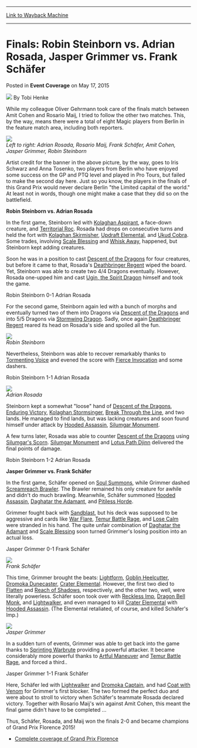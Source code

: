 
---
[Link to Wayback Machine](https://web.archive.org/web/20150521002314/http://magic.wizards.com/en/events/coverage/gpflo15/robin-steinborn-vs-adrian-rosada-jasper-grimmer-vs-frank-schafer-2015-05-17)

[_metadata_:author]:- "Tobi Henke"
[_metadata_:description]:- "While my colleague Oliver Gehrmann took care of the finals match between Amit Cohen and Rosario Maij, I tried to follow the other two matches. This, by the way, means there were a total of eight Magic players from Berlin in the feature match area, including both reporters. Left to right: Adrian Rosada, Rosario Maij, Frank Schäfer, Amit Cohen, Jasper Grimmer, Robin Steinborn"
[_metadata_:generator]:- "Drupal 7 (http://drupal.org)"
[_metadata_:node]:- "389946"
[_metadata_:publish_date]:- "2015-05-17"
[_metadata_:source]:- "div-main-content"
[_metadata_:title]:- "Finals: Robin Steinborn vs. Adrian Rosada, Jasper Grimmer vs. Frank Schäfer"
[_metadata_:wayback_capture_timestamp]:- "2015-05-21 00:23:14"
[_metadata_:wayback_raw_url]:- "https://web.archive.org/web/20150521002314id_/http://magic.wizards.com/en/events/coverage/gpflo15/robin-steinborn-vs-adrian-rosada-jasper-grimmer-vs-frank-schafer-2015-05-17"
[_metadata_:wayback_url]:- "http://magic.wizards.com/en/events/coverage/gpflo15/robin-steinborn-vs-adrian-rosada-jasper-grimmer-vs-frank-schafer-2015-05-17"
---


Finals: Robin Steinborn vs. Adrian Rosada, Jasper Grimmer vs. Frank Schäfer
===========================================================================



 Posted in **Event Coverage**
 on May 17, 2015 






![](https://media.magic.wizards.com/styles/auth_small/public/images/person/henke_author.jpg)
By Tobi Henke











While my colleague Oliver Gehrmann took care of the finals match between Amit Cohen and Rosario Maij, I tried to follow the other two matches. This, by the way, means there were a total of eight Magic players from Berlin in the feature match area, including both reporters.



![](https://media.wizards.com/2015/events/gpflo15/GPFLO15_f_1.jpg)  
*Left to right: Adrian Rosada, Rosario Maij, Frank Schäfer, Amit Cohen, Jasper Grimmer, Robin Steinborn*



Artist credit for the banner in the above picture, by the way, goes to Iris Schwarz and Anna Tosenko, two players from Berlin who have enjoyed some success on the GP and PTQ level and played in Pro Tours, but failed to make the second day here. Just so you know, the players in the finals of this Grand Prix would never declare Berlin "the Limited capital of the world." At least not in words, though one might make a case that they did so on the battlefield.



**Robin Steinborn vs. Adrian Rosada**



In the first game, Steinborn led with [Kolaghan Aspirant](http://gatherer.wizards.com/Pages/Card/Details.aspx?name=Kolaghan+Aspirant), a face-down creature, and [Territorial Roc](http://gatherer.wizards.com/Pages/Card/Details.aspx?name=Territorial+Roc). Rosada had drops on consecutive turns and held the fort with [Kolaghan Skirmisher](http://gatherer.wizards.com/Pages/Card/Details.aspx?name=Kolaghan+Skirmisher), [Updraft Elemental](http://gatherer.wizards.com/Pages/Card/Details.aspx?name=Updraft+Elemental), and [Ukud Cobra](http://gatherer.wizards.com/Pages/Card/Details.aspx?name=Ukud+Cobra). Some trades, involving [Scale Blessing](http://gatherer.wizards.com/Pages/Card/Details.aspx?name=Scale+Blessing) and [Whisk Away](http://gatherer.wizards.com/Pages/Card/Details.aspx?name=Whisk+Away), happened, but Steinborn kept adding creatures.



Soon he was in a position to cast [Descent of the Dragons](http://gatherer.wizards.com/Pages/Card/Details.aspx?name=Descent+of+the+Dragons) for four creatures, but before it came to that, Rosada's [Deathbringer Regent](http://gatherer.wizards.com/Pages/Card/Details.aspx?name=Deathbringer+Regent) wiped the board. Yet, Steinborn was able to create two 4/4 Dragons eventually. However, Rosada one-upped him and cast [Ugin, the Spirit Dragon](http://gatherer.wizards.com/Pages/Card/Details.aspx?name=Ugin%2C+the+Spirit+Dragon) himself and took the game.



Robin Steinborn 0-1 Adrian Rosada



For the second game, Steinborn again led with a bunch of morphs and eventually turned two of them into Dragons via [Descent of the Dragons](http://gatherer.wizards.com/Pages/Card/Details.aspx?name=Descent+of+the+Dragons) and into 5/5 Dragons via [Stormwing Dragon](http://gatherer.wizards.com/Pages/Card/Details.aspx?name=Stormwing+Dragon). Sadly, once again [Deathbringer Regent](http://gatherer.wizards.com/Pages/Card/Details.aspx?name=Deathbringer+Regent) reared its head on Rosada's side and spoiled all the fun.


![](https://media.wizards.com/2015/events/gpflo15/GPFLO15_f_steinborn.jpg)  
*Robin Steinborn*



Nevertheless, Steinborn was able to recover remarkably thanks to [Tormenting Voice](http://gatherer.wizards.com/Pages/Card/Details.aspx?name=Tormenting+Voice) and evened the score with [Fierce Invocation](http://gatherer.wizards.com/Pages/Card/Details.aspx?name=Fierce+Invocation) and some dashers.



Robin Steinborn 1-1 Adrian Rosada


![](https://media.wizards.com/2015/events/gpflo15/GPFLO15_f_rosada.jpg)  
*Adrian Rosada*



Steinborn kept a somewhat "loose" hand of [Descent of the Dragons](http://gatherer.wizards.com/Pages/Card/Details.aspx?name=Descent+of+the+Dragons), [Enduring Victory](http://gatherer.wizards.com/Pages/Card/Details.aspx?name=Enduring+Victory), [Kolaghan Stormsinger](http://gatherer.wizards.com/Pages/Card/Details.aspx?name=Kolaghan+Stormsinger), [Break Through the Line](http://gatherer.wizards.com/Pages/Card/Details.aspx?name=Break+Through+the+Line), and two lands. He managed to find lands, but was lacking creatures and soon found himself under attack by [Hooded Assassin](http://gatherer.wizards.com/Pages/Card/Details.aspx?name=Hooded+Assassin), [Silumgar Monument](http://gatherer.wizards.com/Pages/Card/Details.aspx?name=Silumgar+Monument).



A few turns later, Rosada was able to counter [Descent of the Dragons](http://gatherer.wizards.com/Pages/Card/Details.aspx?name=Descent+of+the+Dragons) using [Silumgar's Scorn](http://gatherer.wizards.com/Pages/Card/Details.aspx?name=Silumgar%27s+Scorn). [Silumgar Monument](http://gatherer.wizards.com/Pages/Card/Details.aspx?name=Silumgar+Monument) and [Lotus Path Djinn](http://gatherer.wizards.com/Pages/Card/Details.aspx?name=Lotus+Path+Djinn) delivered the final points of damage.



Robin Steinborn 1-2 Adrian Rosada



**Jasper Grimmer vs. Frank Schäfer**



In the first game, Schäfer opened on [Soul Summons](http://gatherer.wizards.com/Pages/Card/Details.aspx?name=Soul+Summons), while Grimmer dashed [Screamreach Brawler](http://gatherer.wizards.com/Pages/Card/Details.aspx?name=Screamreach+Brawler). The Brawler remained his only creature for awhile and didn't do much brawling. Meanwhile, Schäfer summoned [Hooded Assassin](http://gatherer.wizards.com/Pages/Card/Details.aspx?name=Hooded+Assassin), [Daghatar the Adamant](http://gatherer.wizards.com/Pages/Card/Details.aspx?name=Daghatar+the+Adamant), and [Pitiless Horde](http://gatherer.wizards.com/Pages/Card/Details.aspx?name=Pitiless+Horde).



Grimmer fought back with [Sandblast](http://gatherer.wizards.com/Pages/Card/Details.aspx?name=Sandblast), but his deck was supposed to be aggressive and cards like [War Flare](http://gatherer.wizards.com/Pages/Card/Details.aspx?name=War+Flare), [Temur Battle Rage](http://gatherer.wizards.com/Pages/Card/Details.aspx?name=Temur+Battle+Rage), and [Lose Calm](http://gatherer.wizards.com/Pages/Card/Details.aspx?name=Lose+Calm) were stranded in his hand. The quite unfair combination of [Daghatar the Adamant](http://gatherer.wizards.com/Pages/Card/Details.aspx?name=Daghatar+the+Adamant) and [Scale Blessing](http://gatherer.wizards.com/Pages/Card/Details.aspx?name=Scale+Blessing) soon turned Grimmer's losing position into an actual loss.



Jasper Grimmer 0-1 Frank Schäfer


![](https://media.wizards.com/2015/events/gpflo15/GPFLO15_f_schaefer.jpg)  
*Frank Schäfer*



This time, Grimmer brought the beats: [Lightform](http://gatherer.wizards.com/Pages/Card/Details.aspx?name=Lightform), [Goblin Heelcutter](http://gatherer.wizards.com/Pages/Card/Details.aspx?name=Goblin+Heelcutter), [Dromoka Dunecaster](http://gatherer.wizards.com/Pages/Card/Details.aspx?name=Dromoka+Dunecaster), [Crater Elemental](http://gatherer.wizards.com/Pages/Card/Details.aspx?name=Crater+Elemental). However, the first two died to [Flatten](http://gatherer.wizards.com/Pages/Card/Details.aspx?name=Flatten) and [Reach of Shadows](http://gatherer.wizards.com/Pages/Card/Details.aspx?name=Reach+of+Shadows), respectively, and the other two, well, were literally powerless. Schäfer soon took over with [Reckless Imp](http://gatherer.wizards.com/Pages/Card/Details.aspx?name=Reckless+Imp), [Dragon Bell Monk](http://gatherer.wizards.com/Pages/Card/Details.aspx?name=Dragon+Bell+Monk), and [Lightwalker](http://gatherer.wizards.com/Pages/Card/Details.aspx?name=Lightwalker), and even managed to kill [Crater Elemental](http://gatherer.wizards.com/Pages/Card/Details.aspx?name=Crater+Elemental) with [Hooded Assassin](http://gatherer.wizards.com/Pages/Card/Details.aspx?name=Hooded+Assassin). (The Elemental retaliated, of course, and killed Schäfer's Imp.)


![](https://media.wizards.com/2015/events/gpflo15/GPFLO15_f_grimmer.jpg)  
*Jasper Grimmer*



In a sudden turn of events, Grimmer was able to get back into the game thanks to [Sprinting Warbrute](http://gatherer.wizards.com/Pages/Card/Details.aspx?name=Sprinting+Warbrute) providing a powerful attacker. It became considerably more powerful thanks to [Artful Maneuver](http://gatherer.wizards.com/Pages/Card/Details.aspx?name=Artful+Maneuver) and [Temur Battle Rage](http://gatherer.wizards.com/Pages/Card/Details.aspx?name=Temur+Battle+Rage), and forced a third..



Jasper Grimmer 1-1 Frank Schäfer



Here, Schäfer led with [Lightwalker](http://gatherer.wizards.com/Pages/Card/Details.aspx?name=Lightwalker) and [Dromoka Captain](http://gatherer.wizards.com/Pages/Card/Details.aspx?name=Dromoka+Captain), and had [Coat with Venom](http://gatherer.wizards.com/Pages/Card/Details.aspx?name=Coat+with+Venom) for Grimmer's first blocker. The two formed the perfect duo and were about to stroll to victory when Schäfer's teammate Rosada declared victory. Together with Rosario Maij's win against Amit Cohen, this meant the final game didn't have to be completed …



Thus, Schäfer, Rosada, and Maij won the finals 2-0 and became champions of Grand Prix Florence 2015!


* [Complete coverage of Grand Prix Florence](/node/384351)






